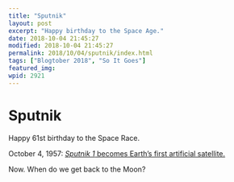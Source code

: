 ```yaml
---
title: "Sputnik"
layout: post
excerpt: "Happy birthday to the Space Age."
date: 2018-10-04 21:45:27
modified: 2018-10-04 21:45:27
permalink: 2018/10/04/sputnik/index.html
tags: ["Blogtober 2018", "So It Goes"]
featured_img: 
wpid: 2921
---
```


# Sputnik

Happy 61st birthday to the Space Race.

October 4, 1957: [*Sputnik 1* becomes Earth’s first artificial satellite.](https://en.wikipedia.org/wiki/Sputnik_1)

Now. When do we get back to the Moon?